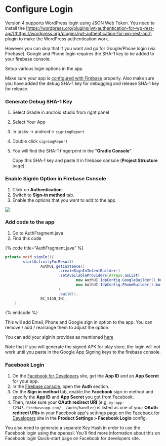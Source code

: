 # Configure Login

Version 4 supports WordPress login using JSON Web Token. You need to install the [https://wordpress.org/plugins/jwt-authentication-for-wp-rest-api/](https://wordpress.org/plugins/jwt-authentication-for-wp-rest-api/) plugin to make the WordPress authentication work.&#x20;

However you can skip that if you want and go for Google/Phone login (via Firebase). Google and Phone login requires the SHA-1 key to be added to your firebase console.&#x20;

Setup various login options in the app.

Make sure your app is [configured with Firebase](https://wordroid.gitbook.io/wordroid-docs/firebase-configuration) properly. Also make sure you have added the debug SHA-1 key for debugging and release SHA-1 key for release.

### Generate Debug SHA-1 Key <a href="#generate-debug-sha-1-key" id="generate-debug-sha-1-key"></a>

1. Select Gradle in android studio from right panel
2. Select Your App
3. In tasks -> android-> `signingReport`
4. &#x20;Double click `signingReport`
5.  You will find the SHA-1 fingerprint in the "**Gradle Console**"

    Copy this SHA-1 key and paste it in firebase console (**Project Structure** page).

### Enable SignIn Option in Firebase Console <a href="#enable-signin-option-in-firebase-console" id="enable-signin-option-in-firebase-console"></a>

1. Click on **Authentication**
2. Switch to **Sign-in method** tab.
3. Enable the options that you want to add to the app.

![](https://blobscdn.gitbook.com/v0/b/gitbook-28427.appspot.com/o/assets%2F-L9mbIjYBYPentmi3p5G%2F-LTVy-edGyMaJd2bT1lh%2F-LTVy9d5lmwrRVH0C0bI%2Fauthentication.PNG?alt=media\&token=67b156a9-aaa2-49f5-a9ca-4b00fc088e3b)

### Add code to the app <a href="#add-code-to-the-app" id="add-code-to-the-app"></a>

1. Go to AuthFragment.java
2. Find this code

{% code title="AuthFragment.java" %}
```java
private void signIn(){
        startActivityForResult(
                AuthUI.getInstance()
                        .createSignInIntentBuilder()
                        .setAvailableProviders(Arrays.asList(
                                new AuthUI.IdpConfig.GoogleBuilder().build(), //Google Login
                                new AuthUI.IdpConfig.PhoneBuilder().build())  //Phone Login
                        )
                        .build(),
                RC_SIGN_IN);
    }
```
{% endcode %}

This will add Email, Phone and Google sign in option to the app. You can remove / add / rearrange them to adjust the option.

You can add your siginin provides as mentioned [here](https://github.com/firebase/FirebaseUI-Android/blob/master/auth/README.md#adding-providers)

Note that if you will generate the signed APK for play store, the login will not work until you paste in the Google App Signing keys to the firebase console.

### Facebook Login​ <a href="#facebook-login" id="facebook-login"></a>

1. On the [Facebook for Developers](https://developers.facebook.com/) site, get the **App ID** and an **App Secret** for your app.
2. In the [Firebase console](https://console.firebase.google.com/), open the **Auth** section.
3. On the **Sign in method** tab, enable the **Facebook** sign-in method and specify the **App ID** and **App Secret** you got from Facebook.
4. Then, make sure your **OAuth redirect URI** (e.g. `my-app-12345.firebaseapp.com/__/auth/handler`) is listed as one of your **OAuth redirect URIs** in your Facebook app's settings page on the [Facebook for Developers](https://developers.facebook.com/) site in the **Product Settings > Facebook Login** config.

You also need to generate a separate Key Hash in order to use the Facebook login using the openssl. You'll find more information about this on Facebook login Quick-start page on Facebook for developers site.
